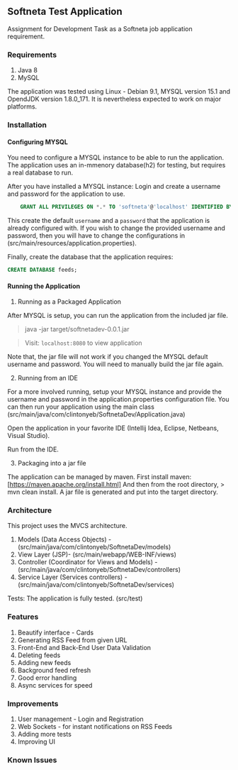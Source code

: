 ## Softneta Test Application

Assignment for Development Task as a Softneta job application requirement.

### Requirements

1. Java 8
2. MySQL

The application was tested using Linux - Debian 9.1, MYSQL version 15.1 and OpendJDK version 1.8.0_171.
It is nevertheless expected to work on major platforms.

### Installation

#### Configuring MYSQL

You need to configure a MYSQL instance to be able to run the application. The application uses an in-mmenory database(h2) for testing, but requires a real database to run.

After you have installed a MYSQL instance:
Login and create a username and password for the application to use.

```sql
    GRANT ALL PRIVILEGES ON *.* TO 'softneta'@'localhost' IDENTIFIED BY 'softnetapassword';
```

This create the default `username` and a `password` that the application is already configured with.
If you wish to change the provided username and password, then you will have to change the configurations in (src/main/resources/application.properties).

Finally, create the database that the application requires:
```sql
CREATE DATABASE feeds;
```


#### Running the Application

1. Running as a Packaged Application

After MYSQL is setup, you can run the application from the included jar file.

>java -jar target/softnetadev-0.0.1.jar  

> Visit: `localhost:8080` to view application

Note that, the jar file will not work if you changed the MYSQL default username and password. You will need to manually build the jar file again.


2. Running from an IDE

For a more involved running, setup your MYSQL instance and provide the username and password in the application.properties configuration file.
You can then run your application using the main class (src/main/java/com/clintonyeb/SoftnetaDev/Application.java)

Open the application in your favorite IDE (Intellij Idea, Eclipse, Netbeans, Visual Studio).

Run from the IDE.

3. Packaging into a jar file

The application can be managed by maven. 
First install maven: [https://maven.apache.org/install.html]
And then from the root directory, > mvn clean install.
A jar file is generated and put into the target directory.

### Architecture

This project uses the MVCS architecture.

1. Models (Data Access Objects) - (src/main/java/com/clintonyeb/SoftnetaDev/models)
2. View Layer (JSP)- (src/main/webapp/WEB-INF/views)
3. Controller (Coordinator for Views and Models) - (src/main/java/com/clintonyeb/SoftnetaDev/controllers) 
3. Service Layer (Services controllers) - (src/main/java/com/clintonyeb/SoftnetaDev/services) 

Tests:
The application is fully tested. (src/test)

### Features

1. Beautify interface - Cards
2. Generating RSS Feed from given URL
3. Front-End and Back-End User Data Validation
4. Deleting feeds
5. Adding new feeds
6. Background feed refresh
7. Good error handling
8. Async services for speed

### Improvements

1. User management - Login and Registration
2. Web Sockets - for instant notifications on RSS Feeds
3. Adding more tests
4. Improving UI

### Known Issues
